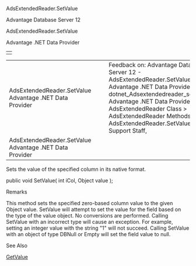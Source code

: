 AdsExtendedReader.SetValue




Advantage Database Server 12  

AdsExtendedReader.SetValue

Advantage .NET Data Provider

|  |
| --- |
|  |

|  |  |  |  |  |
| --- | --- | --- | --- | --- |
| AdsExtendedReader.SetValue  Advantage .NET Data Provider |  |  | Feedback on: Advantage Database Server 12 - AdsExtendedReader.SetValue Advantage .NET Data Provider dotnet\_Adsextendedreader\_setvalue Advantage .NET Data Provider > AdsExtendedReader Class > AdsExtendedReader Methods > AdsExtendedReader.SetValue / Dear Support Staff, |  |
| AdsExtendedReader.SetValue  Advantage .NET Data Provider |  |  |  |  |

Sets the value of the specified column in its native format.

public void SetValue( int iCol, Object value );

Remarks

This method sets the specified zero-based column value to the given Object value. SetValue will attempt to set the value for the field based on the type of the value object. No conversions are performed. Calling SetValue with an incorrect type will cause an exception. For example, setting an integer value with the string "1" will not succeed. Calling SetValue with an object of type DBNull or Empty will set the field value to null.

See Also

[GetValue](dotnet_adsdatareader_getvalue.htm)